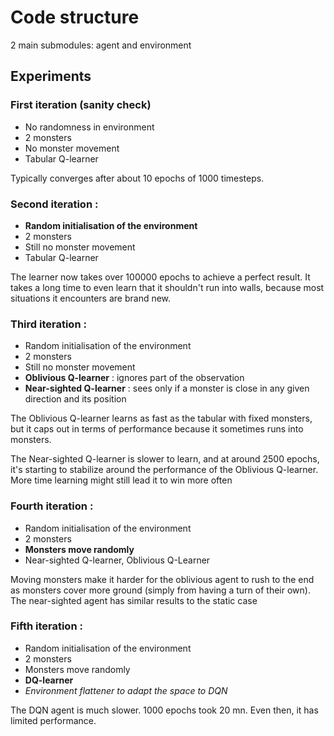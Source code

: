 # Code structure

2 main submodules: agent and environment



## Experiments

### First iteration (sanity check)
- No randomness in environment 
- 2 monsters
- No monster movement
- Tabular Q-learner

Typically converges after about 10 epochs of 1000 timesteps.


### Second iteration :
- **Random initialisation of the environment**
- 2 monsters
- Still no monster movement
- Tabular Q-learner

The learner now takes over 100000 epochs to achieve a perfect result. It takes a long time to even learn that it shouldn't run into walls, because most situations it encounters are brand new.

### Third iteration :
- Random initialisation of the environment
- 2 monsters
- Still no monster movement
- **Oblivious Q-learner** : ignores part of the observation
- **Near-sighted Q-learner** : sees only if a monster is close in any given direction and its position

The Oblivious Q-learner learns as fast as the tabular with fixed monsters, but it caps out in terms of performance because it sometimes runs into monsters.

The Near-sighted Q-learner is slower to learn, and at around 2500 epochs, it's starting to stabilize around the performance of the Oblivious Q-learner. More time learning might still lead it to win more often

### Fourth iteration :
- Random initialisation of the environment
- 2 monsters
- **Monsters move randomly**
- Near-sighted Q-learner, Oblivious Q-Learner

Moving monsters make it harder for the oblivious agent to rush to the end as monsters cover more ground (simply from having a turn of their own). The near-sighted agent has similar results to the static case


### Fifth iteration :
- Random initialisation of the environment
- 2 monsters
- Monsters move randomly
- **DQ-learner**
- *Environment flattener to adapt the space to DQN*

The DQN agent is much slower. 1000 epochs took 20 mn. Even then, it has limited performance.
